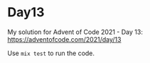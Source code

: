 # Day13

My solution for Advent of Code 2021 - Day 13: https://adventofcode.com/2021/day/13

Use `mix test` to run the code.
